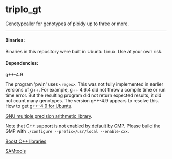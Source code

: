triplo_gt
=========

Genotypcaller for genotypes of ploidy up to three or more.


---

#### Binaries:

Binaries in this repository were built in Ubuntu Linux.  Use at your own risk.


#### Dependencies:

g++-4.9

The program 'pwin' uses `<regex>`.  This was not fully implemented in earlier versions of g++.  For example, g++ 4.6.4 did not throw a compile time or run time error.  But the resulting program did not return expected results, it did not count many genotypes.  The version g++-4.9 appears to resolve this.  How to get 
[g++-4.9 for Ubuntu](http://askubuntu.com/questions/428198/getting-installing-gcc-g-4-9-on-ubuntu).

[GNU multiple precision arithmetic library](https://gmplib.org/).

Note that [C++ support is not enabled by default by GMP](http://stackoverflow.com/a/22803223).  Please build the GMP with `./configure --prefix=/usr/local --enable-cxx`.

[Boost C++ libraries](http://www.boost.org/)

[SAMtools](http://samtools.sourceforge.net/)


